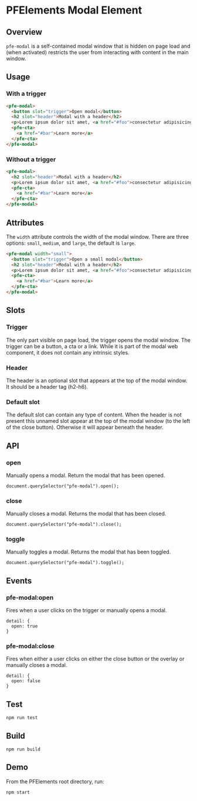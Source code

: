 # PFElements Modal Element

## Overview

`pfe-modal` is a self-contained modal window that is hidden on page load and (when activated) restricts the user from interacting with content in the main window.

## Usage

### With a trigger
```html
<pfe-modal>
  <button slot="trigger">Open modal</button>
  <h2 slot="header">Modal with a header</h2>
  <p>Lorem ipsum dolor sit amet, <a href="#foo">consectetur adipisicing</a> elit, sed do eiusmod tempor incididunt ut labore et dolore magna aliqua. Ut enim ad minim veniam, quis nostrud exercitation ullamco laboris nisi ut aliquip ex ea commodo consequat. Duis aute irure dolor in reprehenderit in voluptate velit esse cillum dolore eu fugiat nulla pariatur. Excepteur sint occaecat cupidatat non proident, sunt in culpa qui officia deserunt mollit anim id est laborum.</p>
  <pfe-cta>
    <a href="#bar">Learn more</a>
  </pfe-cta>
</pfe-modal>
```

### Without a trigger
```html
<pfe-modal>
  <h2 slot="header">Modal with a header</h2>
  <p>Lorem ipsum dolor sit amet, <a href="#foo">consectetur adipisicing</a> elit, sed do eiusmod tempor incididunt ut labore et dolore magna aliqua. Ut enim ad minim veniam, quis nostrud exercitation ullamco laboris nisi ut aliquip ex ea commodo consequat. Duis aute irure dolor in reprehenderit in voluptate velit esse cillum dolore eu fugiat nulla pariatur. Excepteur sint occaecat cupidatat non proident, sunt in culpa qui officia deserunt mollit anim id est laborum.</p>
  <pfe-cta>
    <a href="#bar">Learn more</a>
  </pfe-cta>
</pfe-modal>
```

## Attributes
The `width` attribute controls the width of the modal window. There are three options: `small`, `medium`, and `large`, the default is `large`.

```html
<pfe-modal width="small">
  <button slot="trigger">Open a small modal</button>
  <h2 slot="header">Modal with a header</h2>
  <p>Lorem ipsum dolor sit amet, <a href="#foo">consectetur adipisicing</a> elit, sed do eiusmod tempor incididunt ut labore et dolore magna aliqua. Ut enim ad minim veniam, quis nostrud exercitation ullamco laboris nisi ut aliquip ex ea commodo consequat. Duis aute irure dolor in reprehenderit in voluptate velit esse cillum dolore eu fugiat nulla pariatur. Excepteur sint occaecat cupidatat non proident, sunt in culpa qui officia deserunt mollit anim id est laborum.</p>
  <pfe-cta>
    <a href="#bar">Learn more</a>
  </pfe-cta>
</pfe-modal>
```
## Slots

### Trigger
The only part visible on page load, the trigger opens the modal window. The trigger can be a button, a cta or a link. While it is part of the modal web component, it does not contain any intrinsic styles.

### Header
The header is an optional slot that appears at the top of the modal window. It should be a header tag (h2-h6).

### Default slot
The default slot can contain any type of content. When the header is not present this unnamed slot appear at the top of the modal window (to the left of the close button). Otherwise it will appear beneath the header.

## API

### open

Manually opens a modal. Return the modal that has been opened.

```
document.querySelector("pfe-modal").open();
```

### close

Manually closes a modal. Returns the modal that has been closed.

```
document.querySelector("pfe-modal").close();
```

### toggle

Manually toggles a modal. Returns the modal that has been toggled.

```
document.querySelector("pfe-modal").toggle();
```

## Events

### pfe-modal:open
Fires when a user clicks on the trigger or manually opens a modal.

```
detail: {
  open: true
}
```

### pfe-modal:close
Fires when either a user clicks on either the close button or the overlay or manually closes a modal.

```
detail: {
  open: false
}
```

## Test

    npm run test

## Build

    npm run build

## Demo

From the PFElements root directory, run:

    npm start

